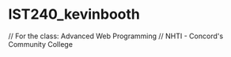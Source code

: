# IST240_kevinbooth

// For the class: Advanced Web Programming 
// NHTI - Concord's Community College
